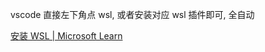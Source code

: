 vscode 直接左下角点 wsl, 或者安装对应 wsl 插件即可, 全自动

[安装 WSL | Microsoft Learn](https://learn.microsoft.com/zh-cn/windows/wsl/install#upgrade-version-from-wsl-1-to-wsl-2)

